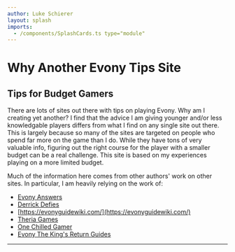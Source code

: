 ```yaml
---
author: Luke Schierer
layout: splash
imports:
  - /components/SplashCards.ts type="module"
---
```



# Why Another Evony Tips Site

## Tips for Budget Gamers

There are lots of sites out there with tips on playing Evony. Why am I creating yet another? I find that the advice I am giving younger and/or less knowledgable players differs from what I find on any single site out there. This is largely because so many of the sites are targeted on people who spend far more on the game than I do. While they have tons of very valuable info, figuring out the right course for the player with a smaller budget can be a real challenge. This site is based on my experiences playing on a more limited budget.

Much of the information here comes from other authors' work on other sites. In particular, I am heavily relying on the work of:

- [Evony Answers](https://www.evonyanswers.com/)
- [Derrick Defies](https://www.youtube.com/@DerrickDefies)
- [https://evonyguidewiki.com/](https://evonyguidewiki.com/)
- [Theria Games](https://theriagames.com/evony-wiki/)
- [One Chilled Gamer](https://onechilledgamer.com/)
- [Evony The King's Return Guides](https://www.evonytkrguide.com/)

---

<spash-cards></spash-cards>
